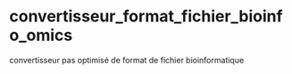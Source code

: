 # convertisseur_format_fichier_bioinfo_omics
convertisseur pas optimisé de format de fichier bioinformatique
